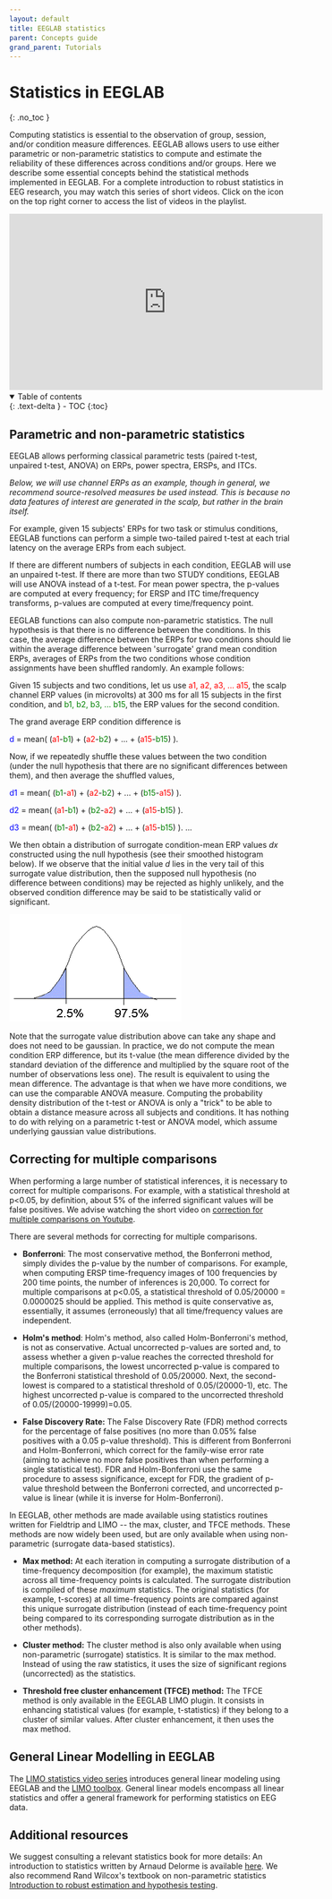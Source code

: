 ```yaml
---
layout: default
title: EEGLAB statistics
parent: Concepts guide
grand_parent: Tutorials
---
```


Statistics in EEGLAB
==============================
{: .no_toc }

Computing statistics is essential to the observation of group, session,
and/or condition measure differences. EEGLAB allows users to use either
parametric or non-parametric statistics to compute and estimate the
reliability of these differences across conditions and/or groups.
Here we describe some essential concepts behind the statistical methods implemented in EEGLAB. For a complete introduction to robust statistics in EEG research, you may watch this series of short videos. Click on the icon on the top right corner to access the list of videos in the playlist.

<center><iframe width="560" height="315" src="https://www.youtube.com/embed/videoseries?list=PLXc9qfVbMMN3M_CGqAOEIIOKhjTPS9T2n" frameborder="0" allow="autoplay; encrypted-media" allowfullscreen></iframe></center>


<details open markdown="block">
  <summary>
    Table of contents
  </summary>
  {: .text-delta }
- TOC
{:toc}
</details>

Parametric and non-parametric statistics
-----------------------------------------
EEGLAB allows performing classical parametric tests (paired t-test,
unpaired t-test, ANOVA) on ERPs, power spectra, ERSPs, and ITCs. 

*Below, we will use channel ERPs as an example, though in general, we recommend
source-resolved measures be used instead. This
is because no data features of interest are generated in the
scalp, but rather in the brain itself.*

For example, given 15 subjects' ERPs for two task or stimulus
conditions, EEGLAB functions can perform a simple two-tailed paired
t-test at each trial latency on the average ERPs from each subject. 

If there are different numbers of subjects in each condition, EEGLAB will
use an unpaired t-test. If there are more than two STUDY conditions,
EEGLAB will use ANOVA instead of a t-test. For mean power spectra, the
p-values are computed at every frequency; for ERSP and ITC
time/frequency transforms, p-values are computed at every time/frequency
point.

EEGLAB functions can also compute non-parametric statistics. The null
hypothesis is that there is no difference between the conditions. In this
case, the average difference between the ERPs for two conditions should
lie within the average difference between 'surrogate' grand mean
condition ERPs, averages of ERPs from the two conditions whose condition
assignments have been shuffled randomly. An example follows:

Given 15 subjects and two conditions, let us use
<span style="color: red"> a1, a2, a3, ... a15</span>, the scalp
channel ERP values (in microvolts) at 300 ms for all 15 subjects in
the first condition, and <span style="color: green">b1, b2, b3, ... b15</span>,
 the ERP values for the second condition. 

 The grand average ERP condition difference is
>
<span style="color: blue">d</span> = mean(
(<span style= "color: red">a1</span>-<span style="color: green">b1</span>) +
(<span style= "color: red">a2</span>-<span style="color: green">b2</span>) + ... +
(<span style= "color: red">a15</span>-<span style="color: green">b15</span>) ).

Now, if we repeatedly shuffle these values between the two condition
(under the null hypothesis that there are no significant differences
between them), and then average the shuffled values,
>
<span style="color: blue">d1</span> = mean(
(<span style="color: green">b1</span>-<span style = "color: red">a1</span>) +
(<span style = "color: red">a2</span>-<span style="color: green">b2</span>) + ... +
(<span style="color: green">b15</span>-<span style = "color: red">a15</span>) ).
>
<span style="color: blue">d2</span> = mean(
(<span style="color: red">a1</span>-<span style="color: green">b1</span>) +
(<span style="color: green">b2</span>-<span style="color: red">a2</span>) + ... +
(<span style="color: red">a15</span>-<span style="color: green">b15</span>) ).
>
<span style="color: blue">d3</span> = mean(
(<span style="color: green">b1</span>-<span style="color: red">a1</span>) +
(<span style="color: green">b2</span>-<span style="color: red">a2</span>) + ... +
(<span style="color: red">a15</span>-<span style="color: green">b15</span>) ).
...

We then obtain a distribution of surrogate condition-mean ERP values
<i>dx</i> constructed using the null hypothesis (see their smoothed
histogram below). If we observe that the initial value <i>d</i> lies
in the very tail of this surrogate value distribution, then the
supposed null hypothesis (no difference between conditions) may be
rejected as highly unlikely, and the observed condition difference may
be said to be statistically valid or significant.




![Image:Statistics.gif](/assets/images/Statistics.gif)



Note that the surrogate value distribution above can take any shape and
does not need to be gaussian. In practice, we do not compute the mean
condition ERP difference, but its t-value (the mean difference divided
by the standard deviation of the difference and multiplied by the square
root of the number of observations less one). The result is equivalent
to using the mean difference. The advantage is that when we have more
conditions, we can use the comparable ANOVA measure. Computing the
probability density distribution of the t-test or ANOVA is only a
"trick" to be able to obtain a distance measure across all subjects
and conditions. It has nothing to do with relying on a parametric t-test
or ANOVA model, which assume underlying gaussian value distributions.

Correcting for multiple comparisons
----------------------------------

When performing a large number of statistical inferences, it is
necessary to correct for multiple comparisons. For example, with a
statistical threshold at p\<0.05, by definition, about 5% of the inferred
significant values will be false positives. We advise watching the short video on [correction for multiple comparisons on Youtube](https://youtu.be/DQQAkID0vNQ).

There are several methods for correcting for multiple comparisons.

-   <b>Bonferroni</b>: The most conservative method, the Bonferroni
    method, simply divides the p-value by the number of comparisons. For
    example, when computing ERSP time-frequency images of 100
    frequencies by 200 time points, the number of inferences is 20,000.
    To correct for multiple comparisons at p\<0.05, a statistical
    threshold of 0.05/20000 = 0.0000025 should be applied. This method
    is quite conservative as, essentially, it assumes (erroneously) that
    all time/frequency values are independent.

-   <b>Holm's method</b>: Holm's method, also called Holm-Bonferroni's
    method, is not as conservative. Actual uncorrected p-values are
    sorted and, to assess whether a given p-value reaches the corrected
    threshold for multiple comparisons, the lowest uncorrected p-value is
    compared to the Bonferroni statistical threshold of 0.05/20000. Next,
    the second-lowest is compared to a statistical threshold of
    0.05/(20000-1), etc. The highest uncorrected p-value is compared to
    the uncorrected threshold of 0.05/(20000-19999)=0.05.

<!-- -->

-   <b>False Discovery Rate:</b> The False Discovery Rate (FDR) method
    corrects for the percentage of false positives (no more than 0.05% false positives with a 0.05 p-value threshold). This is different from Bonferroni and Holm-Bonferroni, which correct for the family-wise error rate (aiming to achieve no more false positives than when performing a single statistical test).  FDR and Holm-Bonferroni use the same procedure to assess significance, except for FDR, the gradient of p-value threshold between the Bonferroni corrected, and uncorrected p-value is linear (while it is inverse for Holm-Bonferroni).

In EEGLAB, other methods are made available using statistics routines written
for Fieldtrip and LIMO -- the max, cluster, and TFCE methods. These methods are now widely been used, but are only available when using
    non-parametric (surrogate data-based statistics).

-   <b>Max method:</b> At each iteration
    in computing a surrogate distribution of a time-frequency
    decomposition (for example), the maximum statistic across all
    time-frequency points is calculated. The surrogate distribution is
    compiled of these <i>maximum</i> statistics. The original statistics
    (for example, t-scores) at all time-frequency points are compared
    against this unique surrogate distribution (instead of each
    time-frequency point being compared to its corresponding surrogate
    distribution as in the other methods).

-   <b>Cluster method:</b> The cluster method is also only available
    when using non-parametric (surrogate) statistics. It is similar to the max method. Instead of using the raw statistics, it uses the size of significant regions (uncorrected) as the statistics.

-   <b>Threshold free cluster enhancement (TFCE) method:</b> The TFCE method is only available in the EEGLAB LIMO plugin. It consists in enhancing statistical values (for example, t-statistics) if they belong to a cluster of similar values. After cluster enhancement, it then uses the max method. 

General Linear Modelling in EEGLAB 
----------------------------------

The [LIMO statistics video series](https://www.youtube.com/embed/videoseries?list=PLXc9qfVbMMN2Vrzte9ul3nrrG8AgB5OkU) introduces general linear modeling using EEGLAB and the [LIMO toolbox](https://limo-eeg-toolbox.github.io/limo_meeg/). General linear models encompass all linear statistics and offer a general framework for performing statistics on EEG data.

Additional resources
---------------------
We suggest consulting a relevant statistics book for more details: An
introduction to statistics written by Arnaud Delorme is available
[here](http://sccn.ucsd.edu/~arno/mypapers/statistics.pdf). We also recommend Rand Wilcox's textbook on non-parametric statistics [Introduction to robust estimation and hypothesis testing](https://www.sciencedirect.com/book/9780123869838/introduction-to-robust-estimation-and-hypothesis-testing).

